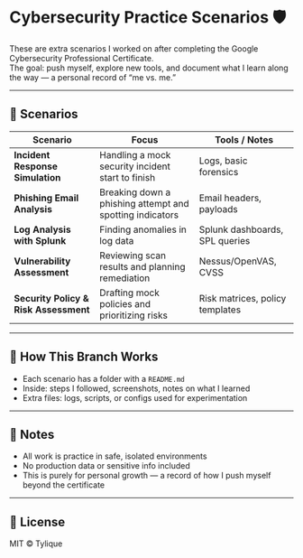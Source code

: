 # Cybersecurity Practice Scenarios 🛡️

These are extra scenarios I worked on after completing the Google Cybersecurity Professional Certificate.  
The goal: push myself, explore new tools, and document what I learn along the way — a personal record of “me vs. me.”

---

## 📂 Scenarios

| Scenario | Focus | Tools / Notes |
|---|---|---|
| **Incident Response Simulation** | Handling a mock security incident start to finish | Logs, basic forensics |
| **Phishing Email Analysis** | Breaking down a phishing attempt and spotting indicators | Email headers, payloads |
| **Log Analysis with Splunk** | Finding anomalies in log data | Splunk dashboards, SPL queries |
| **Vulnerability Assessment** | Reviewing scan results and planning remediation | Nessus/OpenVAS, CVSS |
| **Security Policy & Risk Assessment** | Drafting mock policies and prioritizing risks | Risk matrices, policy templates |

---

## 🔧 How This Branch Works

- Each scenario has a folder with a `README.md`  
- Inside: steps I followed, screenshots, notes on what I learned  
- Extra files: logs, scripts, or configs used for experimentation  

---

## 📌 Notes

- All work is practice in safe, isolated environments  
- No production data or sensitive info included  
- This is purely for personal growth — a record of how I push myself beyond the certificate  

---

## 📝 License

MIT © Tylique
